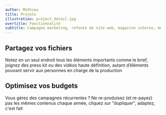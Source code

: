 ```yaml
---
author: Mathieu
title: Projets
illustration: project_detail.jpg
overtitle: Fonctionnalité
subtitle: Campagne marketing, refonte de site web, magazine interne, mettez toutes les informations nécessaires à l'équipe en un seul lieu au lieu de multiplier les réunions.
---
```



                                    
## Partagez vos fichiers
Notez en un seul endroit tous les éléments importants comme le brief, joignez des press kit ou des vidéos haute définition, autant d’éléments pouvant servir aux personnes en charge de la production

## Optimisez vos budgets
Vous gérez des campagnes récurrentes ? Ne re-produisez (et re-payez) pas les mêmes contenus chaque année, cliquez sur "dupliquer", adaptez, c'est fait
